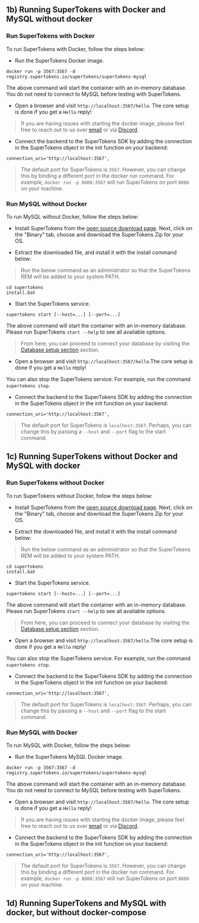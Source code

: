 ## 1b) Running SuperTokens with Docker and MySQL without docker

### Run SuperTokens with Docker

To run SuperTokens with Docker, follow the steps below:

- Run the SuperTokens Docker image.

```
docker run -p 3567:3567 -d registry.supertokens.io/supertokens/supertokens-mysql
```

The above command will start the container with an in-memory database. You do not need to connect to MySQL before testing with SuperTokens.

- Open a browser and visit `http://localhost:3567/hello`. The core setup is done if you get a `Hello` reply!

> If you are having issues with starting the docker image, please feel free to reach out to us over [email](founders@supertokens.com) or via [Discord](https://supertokens.com/discord).

- Connect the backend to the SuperTokens SDK by adding the connection in the SuperTokens object in the init function on your backend:

```
connection_uri='http://localhost:3567',
```

> The default port for SuperTokens is `3567`. However, you can change this by binding a different port in the docker run command. For example, `docker run -p 8080:3567` will run SuperTokens on port `8080` on your machine.

### Run MySQL without Docker

To run MySQL without Docker, follow the steps below:

- Install SuperTokens from the [open source download page](https://supertokens.com/use-oss). Next, click on the "Binary" tab, choose and download the SuperTokens Zip for your OS.

- Extract the downloaded file, and install it with the install command below:

> Run the below command as an administrator so that the SuperTokens REM will be added to your system PATH.

```
cd supertokens
install.bat
```

- Start the SuperTokens service.

```
supertokens start [--host=...] [--port=...]
```

The above command will start the container with an in-memory database. Please run SuperTokens `start --help` to see all available options.

> From here, you can proceed to connect your database by visiting the [Database setup section](https://supertokens.com/docs/emailpassword/quick-setup/database-setup/mysql) section.


- Open a browser and visit `http://localhost:3567/hello`.The core setup is done if you get a `Hello` reply!

You can also stop the SuperTokens service. For example, run the command `supertokens stop`.


- Connect the backend to the SuperTokens SDK by adding the connection in the SuperTokens object in the init function on your backend:

```
connection_uri='http://localhost:3567',
```

> The default port for SuperTokens is `localhost:3567`. Perhaps, you can change this by passing a `--host` and `--port` flag to the start command.

## 1c) Running SuperTokens without Docker and MySQL with docker

### Run SuperTokens without Docker

To run SuperTokens without Docker, follow the steps below:

- Install SuperTokens from the [open source download page](https://supertokens.com/use-oss). Next, click on the "Binary" tab, choose and download the SuperTokens Zip for your OS.

- Extract the downloaded file, and install it with the install command below:

> Run the below command as an administrator so that the SuperTokens REM will be added to your system PATH.

```
cd supertokens
install.bat
```

- Start the SuperTokens service.

```
supertokens start [--host=...] [--port=...]
```

The above command will start the container with an in-memory database. Please run SuperTokens `start --help` to see all available options.

> From here, you can proceed to connect your database by visiting the [Database setup section](https://supertokens.com/docs/emailpassword/quick-setup/database-setup/mysql) section.


- Open a browser and visit `http://localhost:3567/hello`.The core setup is done if you get a `Hello` reply!

You can also stop the SuperTokens service. For example, run the command `supertokens stop`.


- Connect the backend to the SuperTokens SDK by adding the connection in the SuperTokens object in the init function on your backend:

```
connection_uri='http://localhost:3567',
```

> The default port for SuperTokens is `localhost:3567`. Perhaps, you can change this by passing a `--host` and `--port` flag to the start command.



### Run MySQL with Docker

To run MySQL with Docker, follow the steps below:

- Run the SuperTokens MySQL Docker image.

```
docker run -p 3567:3567 -d registry.supertokens.io/supertokens/supertokens-mysql
```

The above command will start the container with an in-memory database. You do not need to connect to MySQL before testing with SuperTokens.

- Open a browser and visit `http://localhost:3567/hello`. The core setup is done if you get a `Hello` reply!

> If you are having issues with starting the docker image, please feel free to reach out to us over [email](founders@supertokens.com) or via [Discord](https://supertokens.com/discord).

- Connect the backend to the SuperTokens SDK by adding the connection in the SuperTokens object in the init function on your backend:

```
connection_uri='http://localhost:3567',
```

> The default port for SuperTokens is `3567`. However, you can change this by binding a different port in the docker run command. For example, `docker run -p 8080:3567` will run SuperTokens on port `8080` on your machine.


## 1d) Running SuperTokens and MySQL with docker, but without docker-compose
